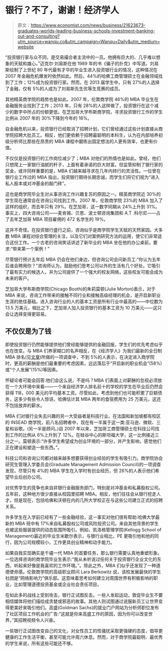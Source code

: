 # 银行？不了，谢谢！经济学人

> 原文：<https://www.economist.com/news/business/21623673-graduates-worlds-leading-business-schools-investment-banking-out-and-consulting?utm_source=wanqu.co&utm_campaign=Wanqu+Daily&utm_medium=website>

“投资银行家与众不同，是交易撮合者主流中的一员。他拥有巨大的、几乎难以想象的天赋和雄心。”迈克尔·刘易斯在他 1989 年的书《骗子的扑克》中写道。刘易斯绘制了上世纪 80 年代最有才华的毕业生进入投资银行业的情况，这种情况在 2007 年金融危机爆发时依然如此。然后，44%的哈佛工商管理硕士在金融领域找到了工作；12%成为投资银行家。然而，在 2013 届学生中，只有 27%的人选择了金融，仅有 5%的人成为了刘易斯先生优等生竞赛的成员。

其他精英商学院的趋势也是如此。2007 年，伦敦商学院 46%的 MBA 毕业生在金融服务业找到了工作；2013 年，只有 28%的人这样做了，投资银行在这个减少的数字中所占的份额更低。在芝加哥大学布斯商学院，寻求投资银行工作的学生比例从 2007 年的 30%下降到今年的 16%。

自金融危机以来，投资银行已经取消了招聘计划，它们曾经通过这些计划直接从商学院招聘大批员工。相反，他们更依赖于招聘最聪明的本科生，认为在内部培养初级分析师比那些在昂贵的 MBA 课程中磨练出固定想法的人更有效率，也更有价值。

不仅仅是投资银行的工作岗位减少了；MBA 对他们的热情也是如此。曾经，他们只想爬上一家银行油腻的杆子，上面有着承诺的巨大财富。但监管抑制了银行家的奖金，或许同样重要的是，MBA 们越来越寻求在几年内转行的灵活性。一位曾在银行业工作过的 MBA 指出，投资银行期待长期忠诚，而学生们将它们视为“进入私人股本或对冲基金的敲门砖”。

这也是商学院毕业生对从事咨询工作兴趣复苏的原因之一。精英商学院近 30%的学生现在通常会在咨询公司找到工作。2007 年，伦敦商学院 23%的 MBA 加入了这样的组织，而去年只有 29%。在芝加哥，这一数字同期从 24%上升到 31%。事实上，四大咨询公司——麦肯锡、贝恩、波士顿咨询集团和 A.T .科尔尼——占了去年芝加哥 MBA 项目雇佣的 472 名学生的 19%。

这并不奇怪。在投资银行盛行之前，咨询似乎是商学院学生天赋的天然家园。大多数 MBA 课程对综合管理的关注，以及它们对案例研究方法的运用，使它们非常适合这份工作。一个古老的咨询笑话讲述了新毕业的 MBA 坐在他的办公桌前，要求:“带来第一个案例！”

尽管银行预计五年后 MBA 仍会在他们身边，但咨询公司会问新员工:“你认为五年后谁会聘用你？”咨询师认为，鼓励他们思考公司以外的生活有几个好处。它吸引了最有实力的候选人，并为公司提供了一个强大的校友网络，这些校友可能会成为未来的客户。

芝加哥大学布斯商学院(Chicago Booth)的朱莉莫顿(Julie Morton)表示，对于 MBA 来说，咨询工作带来的接触不同行业和接触高级经理的机会，是开启新职业生涯的绝佳基础。进入咨询行业的人的基本工资是所有行业中最高的——中位数为 13.5 万美元，相比之下，芝加哥人加入投资银行的基本工资为 10 万美元——这只会让选择变得更容易。

## 不仅仅是为了钱

即使投资银行仍然能够提供他们曾经能够提供的金融回报，学生们的优先考虑似乎也在改变。与 MBA 们养家糊口的名声相反，在《经济学人》为我们最新的全日制 MBA 排名(见[文章](/business/2014/10/09/which-mba-2014))所做的一项调查中，不到 5%的人表示，在决定进入商学院时，更高的薪酬是他们最重要的考虑因素，远远落后于“开启新的职业机会”(58%)或“个人发展”(15%)等因素。

怀疑论者可能会回答:他们会这么说，不是吗？MBA 们表面上对薪酬的忽视必须放在一个大环境中来看——一个来自经济学人排名前十的学校的学生在毕业后仍然会获得 118，000 美元的平均基本工资。尽管如此，考虑到他们也可能积累了巨额债务，这多少有些令人惊讶。哈佛估计其 MBA 两年的食宿费用为 25 万美元，这还不包括放弃的薪水。

MBA 们对银行业失去兴趣的另一大受益者是科技行业。在法国和新加坡都有校区的 INSEAD 商学院，前八名招聘者中，现在有一半属于这一类:亚马逊、微软、三星和谷歌。(另一半是顾问。)自 2007 年以来，芝加哥工商管理硕士在科技公司找到工作的比例从 6%上升到了 12%。在硅谷中心的斯坦福大学，这一比例接近三分之一。莫顿表示:“许多学生希望成为创业环境的一部分，并产生影响，感觉他们正在建设和塑造一些东西。”。



科技公司和咨询公司都对越来越多想要获得创业经验的学生有吸引力。商学院协会研究生管理入学委员会(Graduate Management Admission Council)的一项调查发现，尽管只有 4%的 MBA 学生在入学时有创业经历，但 26%的人表示他们希望毕业后创办公司。

对优秀学生的竞争也来自非银行金融服务部门，特别是对冲基金和私募股权公司。五年前，这种地方很少直接从校园里招聘 MBA。相反，他们往往会从银行挖走人才。但是现在，包括哈佛和沃顿在内的几所大学校正在与这些公司建立正式的招聘关系。

许多学生在入学前已经有了一些金融经验，这一事实对他们很有帮助:哈佛大学最新的 MBA 班中有 17%来自私募股权公司或风险投资公司。来自其他背景的学生也被这些服装提供的动态氛围所吸引。例如，凯洛格管理学院(Kellogg School of Management)最近的毕业生米歇尔表示，与银行业相比，PE 更吸引他和他的同行，因为公司规模较小，工作更具创业精神和动手能力。

如果自我实现确实是千禧一代 MBA 的首要任务，那么银行需要认真地重塑形象。一位选择咨询的商学院毕业生表示:“我从未听说过任何关于投资银行企业文化的东西，听起来好像是我喜欢的工作环境。”。除此之外，MBA 们似乎还发现了一种道德使命感。伦敦商学院的高级职业顾问 Lara Berkowitz 说，该校发展最快的学生社团是“网络影响力”俱乐部。这意味着思考如何建立对周围世界有积极影响的职业，比如管理道德投资基金或企业社会责任项目。



在如此多的战线上受到攻击，银行正试图反击。一些人发起运动，敦促毕业生不要相信媒体将他们描绘成贪婪或邪恶的故事。其他人则试图通过说服新员工让世界变得更美好来吸引他们。高盛(Goldman Sachs)的就业门户网站为分析师职位发布了社区项目工作机会的广告:“这就是你来高盛工作的原因，因为你可以改变世界，”其招聘视频令人兴奋。

一些银行正试图改变自己的文化，对女性员工的性骚扰采取更强硬的态度，倡导更健康的工作生活平衡，甚至可能允许周六休息。然而，对于商学院最聪明、最优秀的学生来说，所有这些可能还不够。